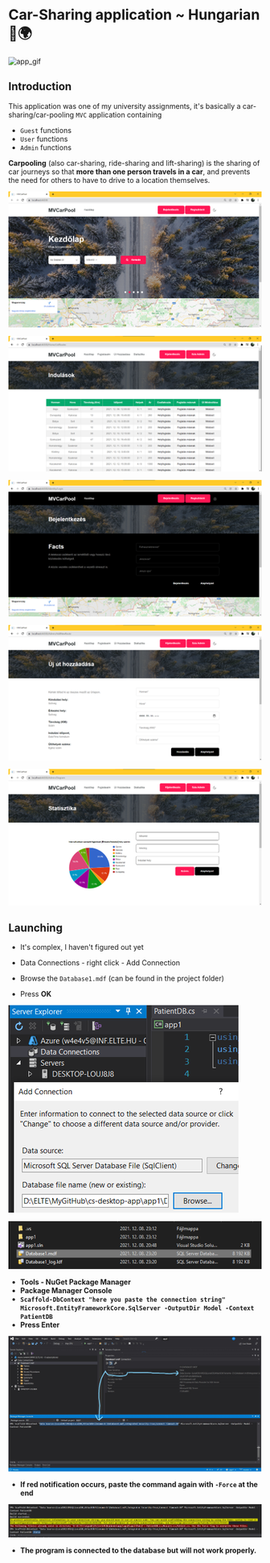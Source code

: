 # Car-Sharing application ~ Hungarian 🚗🌍

![app_gif](images/app.gif)

## Introduction

This application was one of my university assignments, it's basically a car-sharing/car-pooling `MVC` application containing

- `Guest` functions
- `User` functions
- `Admin` functions

**Carpooling** (also car-sharing, ride-sharing and lift-sharing) is the sharing of car journeys so that **more than one person travels in a car**, and prevents the need for others to have to drive to a location themselves.



![img.png](images/img.png)

![img_1.png](images/img_1.png)

![img_4.png](images/img_4.png)

![img_2.png](images/img_2.png)

![img_3.png](images/img_3.png)

## Launching

- It's complex, I haven't figured out yet


- Data Connections - right click - Add Connection
- Browse the `Database1.mdf` (can be found in the project folder)
- Press <b>OK<b>

![img.png](images/run1.png)

![img_3.png](images/run2.png)

- Tools - NuGet Package Manager
- Package Manager Console
- `Scaffold-DbContext "here you paste the connection string" Microsoft.EntityFrameworkCore.SqlServer -OutputDir Model -Context PatientDB`
- Press Enter

![img_1.png](images/run3.png)

- If red notification occurs, paste the command again with `-Force` at the end

![img_2.png](images/run4.png)

- The program is connected to the database but will not work properly.

<br>
<br>
<br>